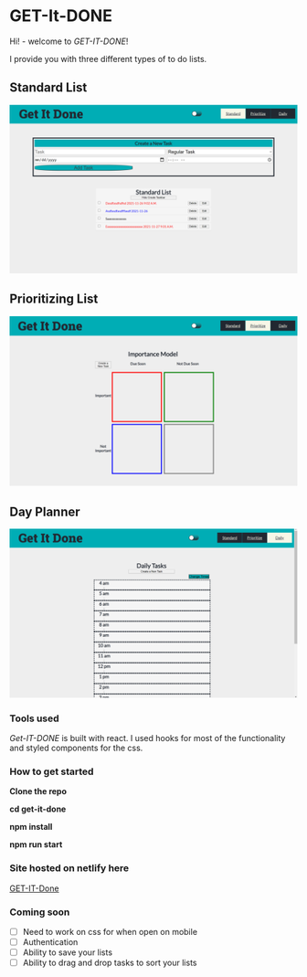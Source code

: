 # GET-It-DONE

Hi! - welcome to _GET-IT-DONE_!

I provide you with three different types of to do lists. 

## Standard List

![standard](get-it-done/public/images/screenshot1.png)

## Prioritizing List

![priority](get-it-done/public/images/screenshot2.png)

## Day Planner

![Planner](get-it-done/public/images/screenshot3.png)

### Tools used

_Get-IT-DONE_ is built with react.  I used hooks for most of the functionality and styled components for the css.

### How to get started

**Clone the repo**

**cd get-it-done**

**npm install**

**npm run start**

### Site hosted on netlify here 

[GET-IT-Done](get-it-done1234.netlify.app)

### Coming soon

* [ ] Need to work on css for when open on mobile
* [ ] Authentication
* [ ] Ability to save your lists
* [ ] Ability to drag and drop tasks to sort your lists
